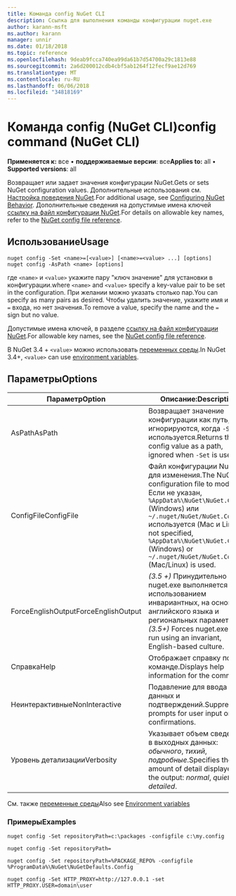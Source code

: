 ```yaml
---
title: Команда config NuGet CLI
description: Ссылка для выполнения команды конфигурации nuget.exe
author: karann-msft
ms.author: karann
manager: unnir
ms.date: 01/18/2018
ms.topic: reference
ms.openlocfilehash: 9deab9fcca740ea99da61b7d54700a29c1813e88
ms.sourcegitcommit: 2a6d200012cdb4cbf5ab1264f12fecf9ae12d769
ms.translationtype: MT
ms.contentlocale: ru-RU
ms.lasthandoff: 06/06/2018
ms.locfileid: "34818169"
---
```

# <a name="config-command-nuget-cli"></a><span data-ttu-id="a3661-103">Команда config (NuGet CLI)</span><span class="sxs-lookup"><span data-stu-id="a3661-103">config command (NuGet CLI)</span></span>

<span data-ttu-id="a3661-104">**Применяется к:** все &bullet; **поддерживаемые версии**: все</span><span class="sxs-lookup"><span data-stu-id="a3661-104">**Applies to:** all &bullet; **Supported versions**: all</span></span>

<span data-ttu-id="a3661-105">Возвращает или задает значения конфигурации NuGet.</span><span class="sxs-lookup"><span data-stu-id="a3661-105">Gets or sets NuGet configuration values.</span></span> <span data-ttu-id="a3661-106">Дополнительные использования см. [Настройка поведения NuGet](../consume-packages/configuring-nuget-behavior.md).</span><span class="sxs-lookup"><span data-stu-id="a3661-106">For additional usage, see [Configuring NuGet Behavior](../consume-packages/configuring-nuget-behavior.md).</span></span> <span data-ttu-id="a3661-107">Дополнительные сведения на допустимые имена ключей [ссылку на файл конфигурации NuGet](../reference/nuget-config-file.md).</span><span class="sxs-lookup"><span data-stu-id="a3661-107">For details on allowable key names, refer to the [NuGet config file reference](../reference/nuget-config-file.md).</span></span>

## <a name="usage"></a><span data-ttu-id="a3661-108">Использование</span><span class="sxs-lookup"><span data-stu-id="a3661-108">Usage</span></span>

```cli
nuget config -Set <name>=[<value>] [<name>=<value> ...] [options]
nuget config -AsPath <name> [options]
```

<span data-ttu-id="a3661-109">где `<name>` и `<value>` укажите пару "ключ значение" для установки в конфигурации.</span><span class="sxs-lookup"><span data-stu-id="a3661-109">where `<name>` and `<value>` specify a key-value pair to be set in the configuration.</span></span> <span data-ttu-id="a3661-110">При желании можно указать столько пар.</span><span class="sxs-lookup"><span data-stu-id="a3661-110">You can specify as many pairs as desired.</span></span> <span data-ttu-id="a3661-111">Чтобы удалить значение, укажите имя и `=` входа, но нет значения.</span><span class="sxs-lookup"><span data-stu-id="a3661-111">To remove a value, specify the name and the `=` sign but no value.</span></span>

<span data-ttu-id="a3661-112">Допустимые имена ключей, в разделе [ссылку на файл конфигурации NuGet](../reference/nuget-config-file.md).</span><span class="sxs-lookup"><span data-stu-id="a3661-112">For allowable key names, see the [NuGet config file reference](../reference/nuget-config-file.md).</span></span>

<span data-ttu-id="a3661-113">В NuGet 3.4 + `<value>` можно использовать [переменных среды](cli-ref-environment-variables.md).</span><span class="sxs-lookup"><span data-stu-id="a3661-113">In NuGet 3.4+, `<value>` can use [environment variables](cli-ref-environment-variables.md).</span></span>

## <a name="options"></a><span data-ttu-id="a3661-114">Параметры</span><span class="sxs-lookup"><span data-stu-id="a3661-114">Options</span></span>

| <span data-ttu-id="a3661-115">Параметр</span><span class="sxs-lookup"><span data-stu-id="a3661-115">Option</span></span> | <span data-ttu-id="a3661-116">Описание:</span><span class="sxs-lookup"><span data-stu-id="a3661-116">Description</span></span> |
| --- | --- |
| <span data-ttu-id="a3661-117">AsPath</span><span class="sxs-lookup"><span data-stu-id="a3661-117">AsPath</span></span> | <span data-ttu-id="a3661-118">Возвращает значение конфигурации как путь, игнорируются, когда `-Set` используется.</span><span class="sxs-lookup"><span data-stu-id="a3661-118">Returns the config value as a path, ignored when `-Set` is used.</span></span> |
| <span data-ttu-id="a3661-119">ConfigFile</span><span class="sxs-lookup"><span data-stu-id="a3661-119">ConfigFile</span></span> | <span data-ttu-id="a3661-120">Файл конфигурации NuGet для изменения.</span><span class="sxs-lookup"><span data-stu-id="a3661-120">The NuGet configuration file to modify.</span></span> <span data-ttu-id="a3661-121">Если не указан, `%AppData%\NuGet\NuGet.Config` (Windows) или `~/.nuget/NuGet/NuGet.Config` используется (Mac и Linux).</span><span class="sxs-lookup"><span data-stu-id="a3661-121">If not specified, `%AppData%\NuGet\NuGet.Config` (Windows) or `~/.nuget/NuGet/NuGet.Config` (Mac/Linux) is used.</span></span>|
| <span data-ttu-id="a3661-122">ForceEnglishOutput</span><span class="sxs-lookup"><span data-stu-id="a3661-122">ForceEnglishOutput</span></span> | <span data-ttu-id="a3661-123">*(3.5 +)*  Принудительно nuget.exe выполняется с использованием инвариантных, на основе английского языка и региональных параметров.</span><span class="sxs-lookup"><span data-stu-id="a3661-123">*(3.5+)* Forces nuget.exe to run using an invariant, English-based culture.</span></span> |
| <span data-ttu-id="a3661-124">Справка</span><span class="sxs-lookup"><span data-stu-id="a3661-124">Help</span></span> | <span data-ttu-id="a3661-125">Отображает справку по команде.</span><span class="sxs-lookup"><span data-stu-id="a3661-125">Displays help information for the command.</span></span> |
| <span data-ttu-id="a3661-126">Неинтерактивные</span><span class="sxs-lookup"><span data-stu-id="a3661-126">NonInteractive</span></span> | <span data-ttu-id="a3661-127">Подавление для ввода данных и подтверждений.</span><span class="sxs-lookup"><span data-stu-id="a3661-127">Suppresses prompts for user input or confirmations.</span></span> |
| <span data-ttu-id="a3661-128">Уровень детализации</span><span class="sxs-lookup"><span data-stu-id="a3661-128">Verbosity</span></span> | <span data-ttu-id="a3661-129">Указывает объем сведений в выходных данных: *обычного*, *тихий*, *подробные*.</span><span class="sxs-lookup"><span data-stu-id="a3661-129">Specifies the amount of detail displayed in the output: *normal*, *quiet*, *detailed*.</span></span> |

<span data-ttu-id="a3661-130">См. также [переменные среды](cli-ref-environment-variables.md)</span><span class="sxs-lookup"><span data-stu-id="a3661-130">Also see [Environment variables](cli-ref-environment-variables.md)</span></span>

### <a name="examples"></a><span data-ttu-id="a3661-131">Примеры</span><span class="sxs-lookup"><span data-stu-id="a3661-131">Examples</span></span>

```cli
nuget config -Set repositoryPath=c:\packages -configfile c:\my.config

nuget config -Set repositoryPath=

nuget config -Set repositoryPath=%PACKAGE_REPO% -configfile %ProgramData%\NuGet\NuGetDefaults.Config

nuget config -Set HTTP_PROXY=http://127.0.0.1 -set HTTP_PROXY.USER=domain\user
```
